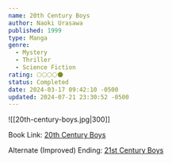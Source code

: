 ```yaml
---
name: 20th Century Boys
author: Naoki Urasawa
published: 1999
type: Manga
genre:
  - Mystery
  - Thriller
  - Science Fiction
rating: 🌕🌕🌕🌕🌑
status: Completed
date: 2024-03-17 09:42:10 -0500
updated: 2024-07-21 23:30:52 -0500
---
```


![[20th-century-boys.jpg|300]]

Book Link: [20th Century Boys](https://myanimelist.net/manga/3/20th_Century_Boys)

Alternate (Improved) Ending: [21st Century Boys](https://myanimelist.net/manga/743/21st_Century_Boys)
